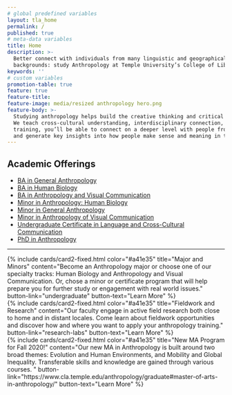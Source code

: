 ```yaml
---
# global predefined variables
layout: tla_home
permalink: /
published: true
# meta-data variables
title: Home
description: >-
  Better connect with individuals from many linguistic and geographical
  backgrounds: study Anthropology at Temple University’s College of Liberal Arts.
keywords: ''
# custom variables
promotion-table: true
feature: true
feature-title:
feature-image: media/resized anthropology hero.png
feature-body: >-
  Studying anthropology helps build the creative thinking and critical analysis needed to solve complex problems.
  We teach cross-cultural understanding, interdisciplinary connection, computational and analytical skills. With our
  training, you’ll be able to connect on a deeper level with people from many linguistic and geographical backgrounds,
  and generate key insights into how people make sense and meaning in their worlds.
---
```


## Academic Offerings
 - [BA in General Anthropology](https://www.temple.edu/academics/degree-programs/anthropology-major-la-anth-ba)
 - [BA in Human Biology](https://www.temple.edu/academics/degree-programs/anthropology-major-la-anth-ba)
 - [BA in Anthropology and Visual Communication](https://www.temple.edu/academics/degree-programs/anthropology-major-la-anth-ba)
 - [Minor in Anthropology: Human Biology](https://www.temple.edu/academics/degree-programs/anthropology-major-la-anth-ba)
 - [Minor in General Anthropology](https://www.temple.edu/academics/degree-programs/anthropology-major-la-anth-ba)
 - [Minor in Anthropology of Visual Communication](https://www.temple.edu/academics/degree-programs/anthropology-major-la-anth-ba)
 - [Undergraduate Certificate in Language and Cross-Cultural Communication](https://www.temple.edu/academics/degree-programs/language-and-cross-culture-communication-certificate-undergraduate-la-lccc-cert)
 - [PhD in Anthropology](https://www.temple.edu/academics/degree-programs/anthropology-phd-la-anth-phd)

___

<div class="row row-wide">
  <div class="col m12 l4">{% include cards/card2-fixed.html
    color="#a41e35"
    title="Major and Minors"
    content="Become an Anthropology major or choose one of our specialty tracks: Human Biology and Anthropology and Visual Communication. Or, chose a minor or certificate program that will help prepare you for further study or engagement with real world issues."
    button-link="undergraduate"
    button-text="Learn More" %}
  </div>
  <div class="row row-wide">
    <div class="col m12 l4">{% include cards/card2-fixed.html
      color="#a41e35"
      title="Fieldwork and Research"
      content="Our faculty engage in active field research both close to home and in distant locales. Come learn about fieldwork opportunities and discover how and where you want to apply your anthropology training."
      button-link="research-labs"
      button-text="Learn More" %}
    </div>
    <div class="row row-wide">
      <div class="col m12 l4">{% include cards/card2-fixed.html
        color="#a41e35"
        title="New MA Program for Fall 2020!"
        content="Our new MA in Anthropology is built around two broad themes: Evolution and Human Environments, and Mobility and Global Inequality. Transferable skills and knowledge are gained through various courses. "
        button-link="https://www.cla.temple.edu/anthropology/graduate#master-of-arts-in-anthropology/"
        button-text="Learn More" %}
      </div>
</div>
